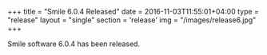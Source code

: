 +++
title = "Smile 6.0.4 Released"
date = 2016-11-03T11:55:01+04:00
type = "release"
layout = "single"
section = 'release'
img = "/images/release6.jpg"
+++

Smile software 6.0.4 has been released.